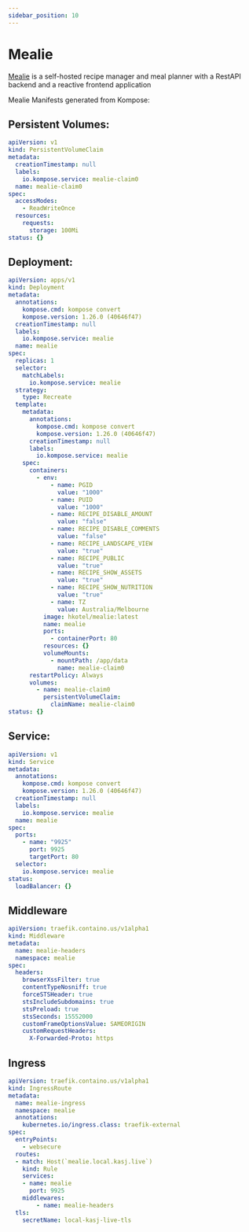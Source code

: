 ```yaml
---
sidebar_position: 10
---
```


# Mealie

[Mealie](https://hay-kot.github.io/mealie/) is a self-hosted recipe manager and meal planner with a RestAPI backend and a reactive frontend application

Mealie Manifests generated from Kompose:

## Persistent Volumes:

```yaml title="01-mealie-claim0-persistentvolumeclaim.yaml"
apiVersion: v1
kind: PersistentVolumeClaim
metadata:
  creationTimestamp: null
  labels:
    io.kompose.service: mealie-claim0
  name: mealie-claim0
spec:
  accessModes:
    - ReadWriteOnce
  resources:
    requests:
      storage: 100Mi
status: {}
```

## Deployment:

```yaml title="02-mealie-deployment.yaml"
apiVersion: apps/v1
kind: Deployment
metadata:
  annotations:
    kompose.cmd: kompose convert
    kompose.version: 1.26.0 (40646f47)
  creationTimestamp: null
  labels:
    io.kompose.service: mealie
  name: mealie
spec:
  replicas: 1
  selector:
    matchLabels:
      io.kompose.service: mealie
  strategy:
    type: Recreate
  template:
    metadata:
      annotations:
        kompose.cmd: kompose convert
        kompose.version: 1.26.0 (40646f47)
      creationTimestamp: null
      labels:
        io.kompose.service: mealie
    spec:
      containers:
        - env:
            - name: PGID
              value: "1000"
            - name: PUID
              value: "1000"
            - name: RECIPE_DISABLE_AMOUNT
              value: "false"
            - name: RECIPE_DISABLE_COMMENTS
              value: "false"
            - name: RECIPE_LANDSCAPE_VIEW
              value: "true"
            - name: RECIPE_PUBLIC
              value: "true"
            - name: RECIPE_SHOW_ASSETS
              value: "true"
            - name: RECIPE_SHOW_NUTRITION
              value: "true"
            - name: TZ
              value: Australia/Melbourne
          image: hkotel/mealie:latest
          name: mealie
          ports:
            - containerPort: 80
          resources: {}
          volumeMounts:
            - mountPath: /app/data
              name: mealie-claim0
      restartPolicy: Always
      volumes:
        - name: mealie-claim0
          persistentVolumeClaim:
            claimName: mealie-claim0
status: {}
```

## Service:

```yaml title="03-mealie-service.yaml"
apiVersion: v1
kind: Service
metadata:
  annotations:
    kompose.cmd: kompose convert
    kompose.version: 1.26.0 (40646f47)
  creationTimestamp: null
  labels:
    io.kompose.service: mealie
  name: mealie
spec:
  ports:
    - name: "9925"
      port: 9925
      targetPort: 80
  selector:
    io.kompose.service: mealie
status:
  loadBalancer: {}
```

## Middleware

```yaml title="04-mealie-headers.yaml"
apiVersion: traefik.containo.us/v1alpha1
kind: Middleware
metadata:
  name: mealie-headers
  namespace: mealie
spec:
  headers:
    browserXssFilter: true
    contentTypeNosniff: true
    forceSTSHeader: true
    stsIncludeSubdomains: true
    stsPreload: true
    stsSeconds: 15552000
    customFrameOptionsValue: SAMEORIGIN
    customRequestHeaders:
      X-Forwarded-Proto: https
```

## Ingress

```yaml title="05-mealie-ingress.yaml"
apiVersion: traefik.containo.us/v1alpha1
kind: IngressRoute
metadata:
  name: mealie-ingress
  namespace: mealie
  annotations:
    kubernetes.io/ingress.class: traefik-external
spec:
  entryPoints:
    - websecure
  routes:
  - match: Host(`mealie.local.kasj.live`)
    kind: Rule
    services:
    - name: mealie
      port: 9925
    middlewares:
        - name: mealie-headers
  tls:
    secretName: local-kasj-live-tls
```